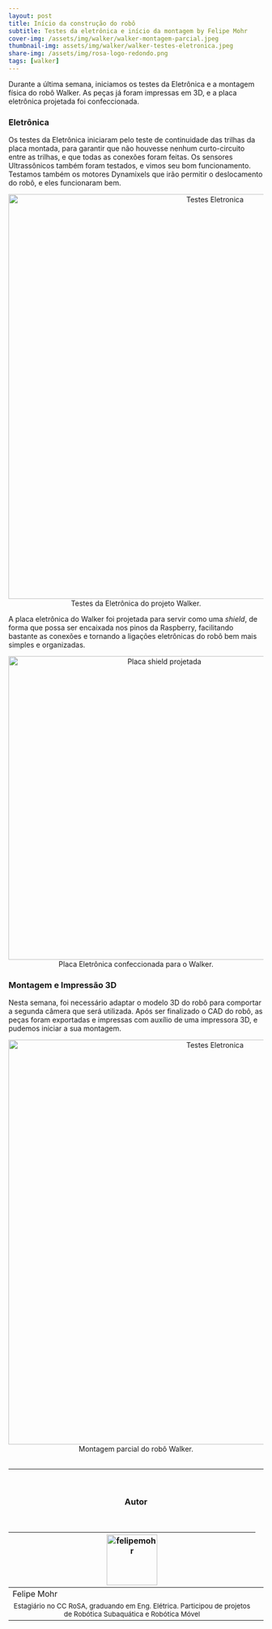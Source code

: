 ```yaml
---
layout: post
title: Início da construção do robô
subtitle: Testes da eletrônica e início da montagem by Felipe Mohr
cover-img: /assets/img/walker/walker-montagem-parcial.jpeg
thumbnail-img: assets/img/walker/walker-testes-eletronica.jpeg
share-img: /assets/img/rosa-logo-redondo.png
tags: [walker]
---
```


Durante a última semana, iniciamos os testes da Eletrônica e a montagem física do robô Walker. As peças já foram impressas em 3D, e a placa eletrônica projetada foi confeccionada.


### Eletrônica


Os testes da Eletrônica iniciaram pelo teste de continuidade das trilhas da placa montada, para garantir que não houvesse nenhum curto-circuito entre as trilhas, e que todas as conexões foram feitas. Os sensores Ultrassônicos também foram testados, e vimos seu bom funcionamento. Testamos também os motores Dynamixels que irão permitir o deslocamento do robô, e eles funcionaram bem.

<center><img src="{{ 'assets/img/walker/walker-testes-eletronica.jpeg' | relative_url }}" alt="Testes Eletronica" width="800"/>
</center>
<center> Testes da Eletrônica do projeto Walker.</center>

A placa eletrônica do Walker foi projetada para servir como uma *shield*, de forma que possa ser encaixada nos pinos da Raspberry, facilitando bastante as conexões e tornando a ligações eletrônicas do robô bem mais simples e organizadas.

<center><img src="{{ 'assets/img/walker/walker-placa-eletronica.jpeg' | relative_url }}" alt="Placa shield projetada" width="600"/>
</center>
<center> Placa Eletrônica confeccionada para o Walker.</center>


### Montagem e Impressão 3D

Nesta semana, foi necessário adaptar o modelo 3D do robô para comportar a segunda câmera que será utilizada.
Após ser finalizado o CAD do robô, as peças foram exportadas e impressas com auxílio de uma impressora 3D, e pudemos iniciar a sua montagem.

<center><img src="{{ 'assets/img/walker/walker-montagem-parcial.jpeg' | relative_url }}" alt="Testes Eletronica" width="800"/>
</center>
<center> Montagem parcial do robô Walker.</center>


<br>

---------------------
<br>

<!-- autor -->
<center><h3 class="post-title">Autor</h3><br/></center>
<div class="row">
  <div class="col-xl-auto offset-xl-0 col-lg-4 offset-lg-0 center">
    <table class="table-borderless highlight">
      <thead>
        <tr>
          <th><img src="{{ 'assets/img/people/felipemohr-1.jpg' | relative_url }}" width="100" alt="felipemohr" class="img-fluid rounded-circle" /></th>
        </tr>
      </thead>
      <tbody>
        <tr class="font-weight-bolder" style="text-align: center margin-top: 0">
          <td>Felipe Mohr</td>
        </tr>
        <tr style="text-align: center" >
          <td style="vertical-align: top"><small>Estagiário no CC RoSA, graduando em Eng. Elétrica. Participou de projetos de Robótica Subaquática e Robótica Móvel</small></td>
          <td></td>
        </tr>
      </tbody>
    </table>
  </div>
</div>

<br>